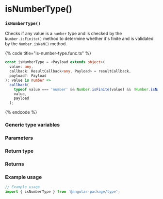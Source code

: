 # isNumberType()

### `isNumberType()`

Checks if any value is a `number` type and is checked by the `Number.isFinite()` method to determine whether it's finite and is validated by the `Number.isNaN()` method.

{% code title="is-number-type.func.ts" %}
```typescript
const isNumberType = <Payload extends object>(
  value: any,
  callback: ResultCallback<any, Payload> = resultCallback,
  payload?: Payload
): value is number =>
  callback(
    typeof value === 'number' && Number.isFinite(value) && !Number.isNaN(value),
    value,
    payload
  );
```
{% endcode %}

### Generic type variables

### Parameters

### Return type

### Returns

### Example usage

```typescript
// Example usage
import { isNumberType } from '@angular-package/type';

```

